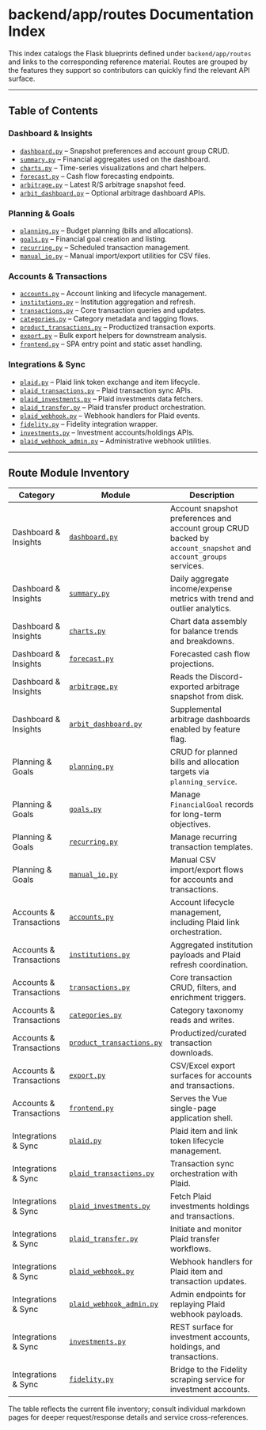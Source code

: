 # backend/app/routes Documentation Index

This index catalogs the Flask blueprints defined under `backend/app/routes` and
links to the corresponding reference material. Routes are grouped by the
features they support so contributors can quickly find the relevant API surface.

---

## Table of Contents

### Dashboard & Insights
- [`dashboard.py`](dashboard.md) – Snapshot preferences and account group CRUD.
- [`summary.py`](summary.md) – Financial aggregates used on the dashboard.
- [`charts.py`](charts.md) – Time-series visualizations and chart helpers.
- [`forecast.py`](forecast.md) – Cash flow forecasting endpoints.
- [`arbitrage.py`](arbitrage.md) – Latest R/S arbitrage snapshot feed.
- [`arbit_dashboard.py`](arbit_dashboard.md) – Optional arbitrage dashboard APIs.

### Planning & Goals
- [`planning.py`](planning.md) – Budget planning (bills and allocations).
- [`goals.py`](goals.md) – Financial goal creation and listing.
- [`recurring.py`](recurring.md) – Scheduled transaction management.
- [`manual_io.py`](manual_io.md) – Manual import/export utilities for CSV files.

### Accounts & Transactions
- [`accounts.py`](accounts.md) – Account linking and lifecycle management.
- [`institutions.py`](institutions.md) – Institution aggregation and refresh.
- [`transactions.py`](transactions.md) – Core transaction queries and updates.
- [`categories.py`](categories.md) – Category metadata and tagging flows.
- [`product_transactions.py`](product_transactions.md) – Productized transaction exports.
- [`export.py`](export.md) – Bulk export helpers for downstream analysis.
- [`frontend.py`](frontend.md) – SPA entry point and static asset handling.

### Integrations & Sync
- [`plaid.py`](plaid.md) – Plaid link token exchange and item lifecycle.
- [`plaid_transactions.py`](plaid_transactions.md) – Plaid transaction sync APIs.
- [`plaid_investments.py`](plaid_investments.md) – Plaid investments data fetchers.
- [`plaid_transfer.py`](plaid_transfer.md) – Plaid transfer product orchestration.
- [`plaid_webhook.py`](plaid_webhook.md) – Webhook handlers for Plaid events.
- [`fidelity.py`](fidelity.md) – Fidelity integration wrapper.
- [`investments.py`](../../../../backend/app/routes/investments.py) – Investment accounts/holdings APIs.
- [`plaid_webhook_admin.py`](../../../../backend/app/routes/plaid_webhook_admin.py) – Administrative webhook utilities.

---

## Route Module Inventory

| Category | Module | Description |
| --- | --- | --- |
| Dashboard & Insights | [`dashboard.py`](../../../../backend/app/routes/dashboard.py) | Account snapshot preferences and account group CRUD backed by `account_snapshot` and `account_groups` services. |
| Dashboard & Insights | [`summary.py`](../../../../backend/app/routes/summary.py) | Daily aggregate income/expense metrics with trend and outlier analytics. |
| Dashboard & Insights | [`charts.py`](../../../../backend/app/routes/charts.py) | Chart data assembly for balance trends and breakdowns. |
| Dashboard & Insights | [`forecast.py`](../../../../backend/app/routes/forecast.py) | Forecasted cash flow projections. |
| Dashboard & Insights | [`arbitrage.py`](../../../../backend/app/routes/arbitrage.py) | Reads the Discord-exported arbitrage snapshot from disk. |
| Dashboard & Insights | [`arbit_dashboard.py`](../../../../backend/app/routes/arbit_dashboard.py) | Supplemental arbitrage dashboards enabled by feature flag. |
| Planning & Goals | [`planning.py`](../../../../backend/app/routes/planning.py) | CRUD for planned bills and allocation targets via `planning_service`. |
| Planning & Goals | [`goals.py`](../../../../backend/app/routes/goals.py) | Manage `FinancialGoal` records for long-term objectives. |
| Planning & Goals | [`recurring.py`](../../../../backend/app/routes/recurring.py) | Manage recurring transaction templates. |
| Planning & Goals | [`manual_io.py`](../../../../backend/app/routes/manual_io.py) | Manual CSV import/export flows for accounts and transactions. |
| Accounts & Transactions | [`accounts.py`](../../../../backend/app/routes/accounts.py) | Account lifecycle management, including Plaid link orchestration. |
| Accounts & Transactions | [`institutions.py`](../../../../backend/app/routes/institutions.py) | Aggregated institution payloads and Plaid refresh coordination. |
| Accounts & Transactions | [`transactions.py`](../../../../backend/app/routes/transactions.py) | Core transaction CRUD, filters, and enrichment triggers. |
| Accounts & Transactions | [`categories.py`](../../../../backend/app/routes/categories.py) | Category taxonomy reads and writes. |
| Accounts & Transactions | [`product_transactions.py`](../../../../backend/app/routes/product_transactions.py) | Productized/curated transaction downloads. |
| Accounts & Transactions | [`export.py`](../../../../backend/app/routes/export.py) | CSV/Excel export surfaces for accounts and transactions. |
| Accounts & Transactions | [`frontend.py`](../../../../backend/app/routes/frontend.py) | Serves the Vue single-page application shell. |
| Integrations & Sync | [`plaid.py`](../../../../backend/app/routes/plaid.py) | Plaid item and link token lifecycle management. |
| Integrations & Sync | [`plaid_transactions.py`](../../../../backend/app/routes/plaid_transactions.py) | Transaction sync orchestration with Plaid. |
| Integrations & Sync | [`plaid_investments.py`](../../../../backend/app/routes/plaid_investments.py) | Fetch Plaid investments holdings and transactions. |
| Integrations & Sync | [`plaid_transfer.py`](../../../../backend/app/routes/plaid_transfer.py) | Initiate and monitor Plaid transfer workflows. |
| Integrations & Sync | [`plaid_webhook.py`](../../../../backend/app/routes/plaid_webhook.py) | Webhook handlers for Plaid item and transaction updates. |
| Integrations & Sync | [`plaid_webhook_admin.py`](../../../../backend/app/routes/plaid_webhook_admin.py) | Admin endpoints for replaying Plaid webhook payloads. |
| Integrations & Sync | [`investments.py`](../../../../backend/app/routes/investments.py) | REST surface for investment accounts, holdings, and transactions. |
| Integrations & Sync | [`fidelity.py`](../../../../backend/app/routes/fidelity.py) | Bridge to the Fidelity scraping service for investment accounts. |

The table reflects the current file inventory; consult individual markdown pages
for deeper request/response details and service cross-references.
